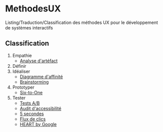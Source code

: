 # MethodesUX
Listing/Traduction/Classification des méthodes UX pour le développement de systèmes interactifs 

Classification
--------------
1. Empathie
   * [Analyse d'artéfact](./methodes/Analyse-artefact.md)
2. Définir
3. Idéaliser
   * [Diagramme d'affinité](./methodes/Diagramme-affinite.md)
   * [Brainstorming](./methodes/Brainstorming.md)
4. Prototyper
   * [Six-to-One](./methodes/Six-to-One.md)
5. Tester
   * [Tests A/B](./methodes/Tests-AB.md)
   * [Audit d'accessibilité](./methodes/Audit-accessibilite.md)
   * [5 secondes](./methodes/Cinq-secondes.md)
   * [Flux de clics](./methodes/Flux-clics.md)
   * [HEART by Google](./methodes/HEART-by-Google.md)